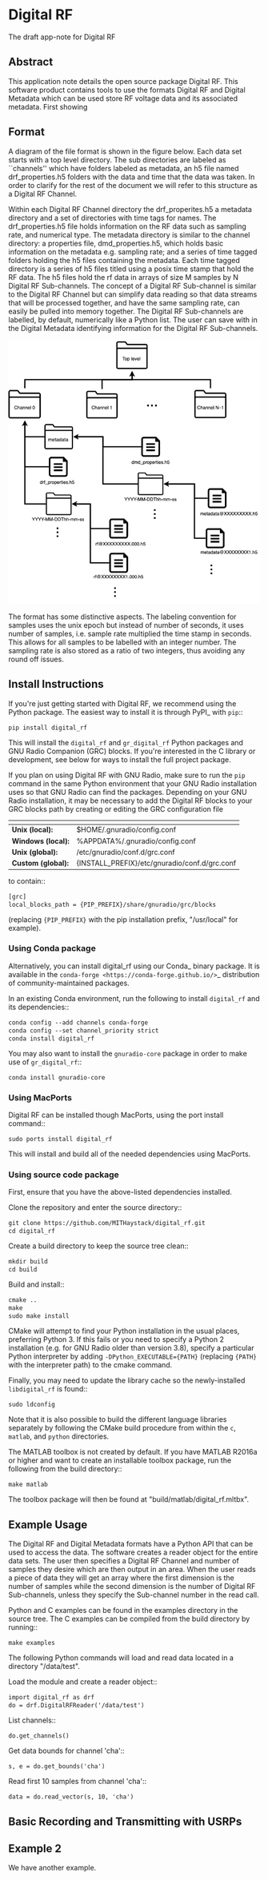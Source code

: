 # Digital RF
The draft app-note for Digital RF


## Abstract

This application note details the open source package Digital RF. This software product contains tools to use the formats Digital RF and Digital Metadata which can be used store RF voltage data and its associated metadata. First showing 

## Format
A diagram of the file format is shown in the figure below. Each data set starts with a top level directory. The sub directories are labeled as ``channels'' which have folders labeled as metadata, an h5 file named drf\_properties.h5 folders with the data and time that the data was taken. In order to clarify for the rest of the document we will refer to this structure as a Digital RF Channel. 

Within each Digital RF Channel directory the drf\_properites.h5 a metadata directory and a set of directories with time tags for names. The drf\_properties.h5 file holds information on the RF data such as sampling rate, and numerical type. The metadata directory is similar to the channel directory: a properties file, dmd\_properties.h5, which holds basic information on the metadata e.g. sampling rate; and a series of time tagged folders holding the h5 files containing the metadata. Each time tagged directory is a series of h5 files titled using a posix time stamp that hold the RF data. The h5 files hold the rf data in arrays of size M samples by N Digital RF Sub-channels. The concept of a Digital RF Sub-channel is similar to the Digital RF Channel but can simplify data reading so that data streams that will be processed together, and have the same sampling rate, can easily be pulled into memory together. The Digital RF Sub-channels are labelled, by default, numerically like a Python list. The user can save with in the Digital Metadata identifying information for the Digital RF Sub-channels.

![DRF File Diagram](images/drfdiagram.png)

The format has some distinctive aspects. The labeling convention for samples uses the unix epoch but instead of number of seconds, it uses number of samples, i.e. sample rate multiplied the time stamp in seconds. This allows for all samples to be labelled with an integer number. The sampling rate is also stored as a ratio of two integers, thus avoiding any round off issues. 


## Install Instructions

If you're just getting started with Digital RF, we recommend using the Python package. The easiest way to install it is through PyPI_ with `pip`::

    pip install digital_rf

This will install the ``digital_rf`` and ``gr_digital_rf`` Python packages and GNU Radio Companion (GRC) blocks. If you're interested in the C library or development, see below for ways to install the full project package.

If you plan on using Digital RF with GNU Radio, make sure to run the `pip` command in the same Python environment that your GNU Radio installation uses so that GNU Radio can find the packages. Depending on your GNU Radio installation, it may be necessary to add the Digital RF blocks to your GRC blocks path by creating or editing the GRC configuration file



|    <!-- -->     |  <!-- -->                  |
|-----------------|----------------------------|
| **Unix (local):** | $HOME/.gnuradio/config.conf |
|**Windows (local):** | %APPDATA%/.gnuradio/config.conf|
|**Unix (global):** | /etc/gnuradio/conf.d/grc.conf|
|**Custom (global):** | {INSTALL_PREFIX}/etc/gnuradio/conf.d/grc.conf|


to contain::

    [grc]
    local_blocks_path = {PIP_PREFIX}/share/gnuradio/grc/blocks
    
(replacing ``{PIP_PREFIX}`` with the pip installation prefix, "/usr/local" for example).

### Using Conda package

Alternatively, you can install digital_rf using our Conda_ binary package. It is available in the `conda-forge <https://conda-forge.github.io/>`_ distribution of community-maintained packages.

In an existing Conda environment, run the following to install ``digital_rf`` and its dependencies::

    conda config --add channels conda-forge
    conda config --set channel_priority strict
    conda install digital_rf

You may also want to install the ``gnuradio-core`` package in order to make use of ``gr_digital_rf``::

    conda install gnuradio-core

### Using MacPorts

Digital RF can be installed though MacPorts, using the port install command::

    sudo ports install digital_rf

This will install and build all of the needed dependencies using MacPorts.

### Using source code package

First, ensure that you have the above-listed dependencies installed.

Clone the repository and enter the source directory::

    git clone https://github.com/MITHaystack/digital_rf.git
    cd digital_rf

Create a build directory to keep the source tree clean::

    mkdir build
    cd build

Build and install::

    cmake ..
    make
    sudo make install

CMake will attempt to find your Python installation in the usual places, preferring Python 3. If this fails or you need to specify a Python 2 installation (e.g. for GNU Radio older than version 3.8), specify a particular Python interpreter by adding ``-DPython_EXECUTABLE={PATH}`` (replacing ``{PATH}`` with the interpreter path) to the cmake command.

Finally, you may need to update the library cache so the newly-installed ``libdigital_rf`` is found::

    sudo ldconfig

Note that it is also possible to build the different language libraries separately by following the CMake build procedure from within the `c`, `matlab`, and `python` directories.


The MATLAB toolbox is not created by default. If you have MATLAB R2016a or higher and want to create an installable toolbox package, run the following from the build directory::

    make matlab

The toolbox package will then be found at "build/matlab/digital_rf.mltbx".

## Example Usage

The Digital RF and Digital Metadata formats have a Python API that can be used to access the data. The software creates a reader object for the entire data sets. The user then specifies a Digital RF Channel and number of samples they desire which are then output in an area. When the user reads a piece of data they will get an array where the first dimension is the number of samples while the second dimension is the number of Digital RF Sub-channels, unless they specify the Sub-channel number in the read call.

Python and C examples can be found in the examples directory in the source tree. The C examples can be compiled from the build directory by running::

    make examples


The following Python commands will load and read data located in a directory "/data/test".

Load the module and create a reader object::

    import digital_rf as drf
    do = drf.DigitalRFReader('/data/test')

List channels::

    do.get_channels()

Get data bounds for channel 'cha'::

    s, e = do.get_bounds('cha')

Read first 10 samples from channel 'cha'::

    data = do.read_vector(s, 10, 'cha')


## Basic Recording and Transmitting with USRPs


## Example 2

We have another example.
